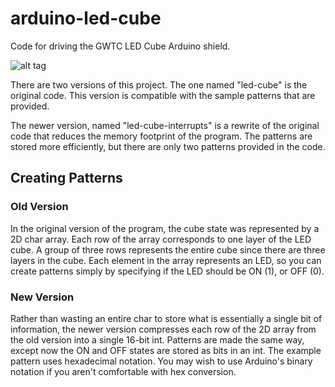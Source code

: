 # arduino-led-cube
Code for driving the GWTC LED Cube Arduino shield.

![alt tag](https://d1q9wbuypc40mm.cloudfront.net/r8tzliafieq2p6p_710.jpg)

There are two versions of this project. The one named "led-cube" is the original code. This version is compatible with the sample patterns that are provided.

The newer version, named "led-cube-interrupts" is a rewrite of the original code that reduces the memory footprint of the program. The patterns are stored more efficiently, but there are only two patterns provided in the code.

## Creating Patterns

### Old Version
In the original version of the program, the cube state was represented by a 2D char array. Each row of the array corresponds to one layer of the LED cube. A group of three rows represents the entire cube since there are three layers in the cube. Each element in the array represents an LED, so you can create patterns simply by specifying if the LED should be ON (1), or OFF (0).

### New Version
Rather than wasting an entire char to store what is essentially a single bit of information, the newer version compresses each row of the 2D array from the old version into a single 16-bit int. Patterns are made the same way, except now the ON and OFF states are stored as bits in an int. The example pattern uses hexadecimal notation. You may wish to use Arduino's binary notation if you aren't comfortable with hex conversion.
